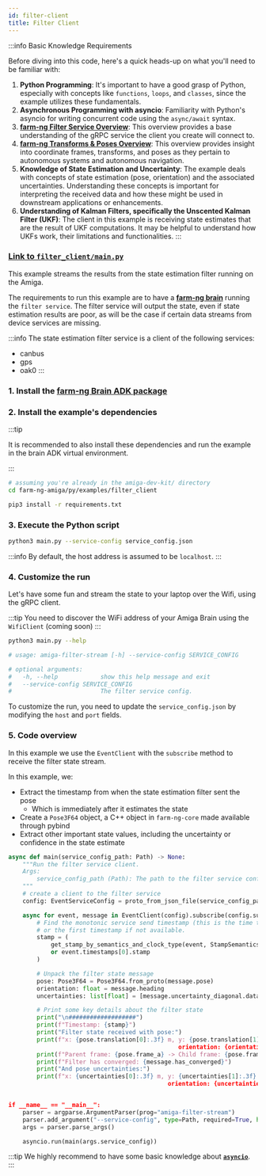 ```yaml
---
id: filter-client
title: Filter Client
---
```



:::info Basic Knowledge Requirements

Before diving into this code, here's a quick heads-up on what you'll need to be familiar with:

1. **Python Programming**: It's important to have a good grasp of Python, especially with concepts
like `functions`, `loops`, and `classes`, since the example utilizes these fundamentals.
2. **Asynchronous Programming with asyncio**: Familiarity with Python's asyncio for writing concurrent
code using the `async/await` syntax.
3. **[farm-ng Filter Service Overview](/docs/concepts/filter_service/)**:
This overview provides a base understanding of the gRPC service the client you create will connect to.
4. [**farm-ng Transforms & Poses Overview**](/docs/concepts/transforms_and_poses/):
This overview provides insight into coordinate frames, transforms,
and poses as they pertain to autonomous systems and autonomous navigation.
5. **Knowledge of State Estimation and Uncertainty**: The example deals with concepts of state estimation
(pose, orientation) and the associated uncertainties.
Understanding these concepts is important for interpreting the received data and how these
might be used in downstream applications or enhancements.
6. **Understanding of Kalman Filters, specifically the Unscented Kalman Filter (UKF)**:
The client in this example is receiving state estimates that are the result of UKF computations.
It may be helpful to understand how UKFs work, their limitations and functionalities.
:::

### [Link to `filter_client/main.py`](https://github.com/farm-ng/farm-ng-amiga/blob/main-v2/py/examples/filter_client/main.py)

This example streams the results from the state estimation filter running on the Amiga.

The requirements to run this example are to have a
[**farm-ng brain**](/docs/brain/) running the `filter service`.
The filter service will output the state, even if state estimation results are poor,
as will be the case if certain data streams from device services are missing.

:::info
The state estimation filter service is a client of the following services:

- canbus
- gps
- oak0
:::

### 1. Install the [farm-ng Brain ADK package](/docs/brain/brain-install)

### 2. Install the example's dependencies

:::tip

It is recommended to also install these dependencies and run the
example in the brain ADK virtual environment.

:::

```bash
# assuming you're already in the amiga-dev-kit/ directory
cd farm-ng-amiga/py/examples/filter_client
```

```bash
pip3 install -r requirements.txt
```

### 3. Execute the Python script

```bash
python3 main.py --service-config service_config.json
```

:::info
By default, the host address is assumed to be `localhost`.
:::

### 4. Customize the run

Let's have some fun and stream the state to your laptop over the Wifi,
using the gRPC client.

:::tip
You need to discover the WiFi address of your Amiga Brain using
the `WifiClient` (coming soon)
:::

```bash
python3 main.py --help

# usage: amiga-filter-stream [-h] --service-config SERVICE_CONFIG

# optional arguments:
#   -h, --help            show this help message and exit
#   --service-config SERVICE_CONFIG
#                         The filter service config.
```

To customize the run, you need to update the `service_config.json`
by modifying the `host` and `port` fields.

### 5. Code overview

In this example we use the `EventClient` with the `subscribe` method to receive the filter state stream.

In this example, we:

- Extract the timestamp from when the state estimation filter sent the pose
  - Which is immediately after it estimates the state
- Create a `Pose3F64` object, a C++ object in `farm-ng-core` made available through pybind
- Extract other important state values, including the uncertainty or confidence in the state estimate

```python
async def main(service_config_path: Path) -> None:
    """Run the filter service client.
    Args:
        service_config_path (Path): The path to the filter service config.
    """
    # create a client to the filter service
    config: EventServiceConfig = proto_from_json_file(service_config_path, EventServiceConfig())

    async for event, message in EventClient(config).subscribe(config.subscriptions[0], decode=True):
        # Find the monotonic service send timestamp (this is the time the filter calculated the state),
        # or the first timestamp if not available.
        stamp = (
            get_stamp_by_semantics_and_clock_type(event, StampSemantics.SERVICE_SEND, "monotonic")
            or event.timestamps[0].stamp
        )

        # Unpack the filter state message
        pose: Pose3F64 = Pose3F64.from_proto(message.pose)
        orientation: float = message.heading
        uncertainties: list[float] = [message.uncertainty_diagonal.data[i] for i in range(3)]

        # Print some key details about the filter state
        print("\n###################")
        print(f"Timestamp: {stamp}")
        print("Filter state received with pose:")
        print(f"x: {pose.translation[0]:.3f} m, y: {pose.translation[1]:.3f} m,
                                                orientation: {orientation:.3f} rad")
        print(f"Parent frame: {pose.frame_a} -> Child frame: {pose.frame_b}")
        print(f"Filter has converged: {message.has_converged}")
        print("And pose uncertainties:")
        print(f"x: {uncertainties[0]:.3f} m, y: {uncertainties[1]:.3f} m,
                                             orientation: {uncertainties[2]:.3f} rad")


if __name__ == "__main__":
    parser = argparse.ArgumentParser(prog="amiga-filter-stream")
    parser.add_argument("--service-config", type=Path, required=True, help="The filter service config.")
    args = parser.parse_args()

    asyncio.run(main(args.service_config))
```

:::tip
We highly recommend to have some basic knowledge about
[**`asyncio`**](https://docs.python.org/3/library/asyncio.html).
:::
